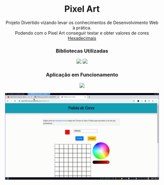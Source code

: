 <h1 align="center">Pixel Art</h1>

<p align="center">Projeto Divertido vizando levar os conhecimentos de Desenvolvimento Web à prática.<br> Podendo com o Pixel Art conseguir testar e obter valores de cores <a href="https://celke.com.br/artigo/tabela-de-cores-html-nome-hexadecimal-rgb" target="_blank">Hexadecimais</a> </p>

<h3 align="center">Bibliotecas Utilizadas</h3>
<p align="center">
<a href="https://iro.js.org/colorPicker_api.html" target="_blank"><img src="https://img.shields.io/static/v1?label=iro.js&message=Color-Picker-Api&color=rgb(255,255,0)&style=for-the-badge&logo=ghost"></a>
<a href="https://getbootstrap.com/" target="_blank"><img src="https://img.shields.io/static/v1?label=bootstrap&message=Style-API&color=rgb(138,43,226)&style=for-the-badge&logo=ghost"></a>
</p>

<h3 align="center"> Aplicação em Funcionamento </h3>
 <p align="center" ><a href="https://wend3ll-souza.github.io/pixelArt.io/" target="_blank"><img src="https://img.shields.io/static/v1?label=Deploy&message=Go_To_App&color=rgb(0,255,0)&style=for-the-badge&logo=ghost"></a></p>
 
 <p align="center"><img src="./img/pixelArt.gif" alt="example image"></p>
